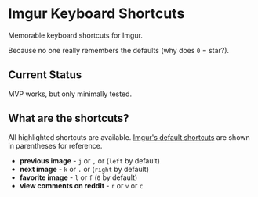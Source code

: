 # Imgur Keyboard Shortcuts

Memorable keyboard shortcuts for Imgur.

Because no one really remembers the defaults (why does `0` = star?).

## Current Status

MVP works, but only minimally tested.

## What are the shortcuts?

All highlighted shortcuts are available.  [Imgur's default shortcuts](http://imgur.com/IO1WONW) are shown in parentheses for reference.

- **previous image** - `j` or `,` or (`left` by default)
- **next image** - `k` or `.` or (`right` by default)
- **favorite image** - `l` or `f` (`0` by default)
- **view comments on reddit** - `r` or `v` or `c`
